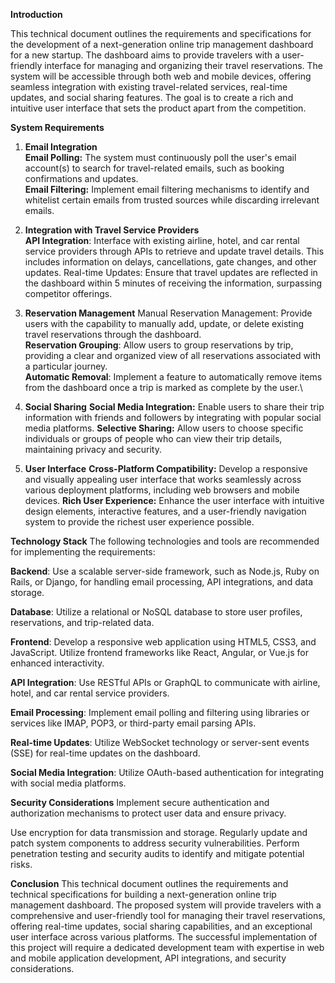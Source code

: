 
**Introduction**

This technical document outlines the requirements and specifications for the development of a next-generation online trip management dashboard for a new startup. The dashboard aims to provide travelers with a user-friendly interface for managing and organizing their travel reservations. The system will be accessible through both web and mobile devices, offering seamless integration with existing travel-related services, real-time updates, and social sharing features. The goal is to create a rich and intuitive user interface that sets the product apart from the competition.

**System Requirements**

1. **Email Integration**\
        **Email Polling:** The system must continuously poll the user's email account(s) to search for travel-related emails, such as booking confirmations and updates.\
       **Email Filtering:** Implement email filtering mechanisms to identify and whitelist certain emails from trusted sources while discarding irrelevant emails.
   
3. **Integration with Travel Service Providers**\
       **API Integration**: Interface with existing airline, hotel, and car rental service providers through APIs to retrieve and update travel details. This includes information on delays, cancellations, gate changes, and other updates.
Real-time Updates: Ensure that travel updates are reflected in the dashboard within 5 minutes of receiving the information, surpassing competitor offerings.

4. **Reservation Management**
Manual Reservation Management: Provide users with the capability to manually add, update, or delete existing travel reservations through the dashboard.\
   **Reservation Grouping**: Allow users to group reservations by trip, providing a clear and organized view of all reservations associated with a particular journey.\
    **Automatic Removal**: Implement a feature to automatically remove items from the dashboard once a trip is marked as complete by the user.\
   
5. **Social Sharing**
      **Social Media Integration:** Enable users to share their trip information with friends and followers by integrating with popular social media platforms.
      **Selective Sharing:** Allow users to choose specific individuals or groups of people who can view their trip details, maintaining privacy and security.

6. **User Interface**
      **Cross-Platform Compatibility:** Develop a responsive and visually appealing user interface that works seamlessly across various deployment platforms, including web browsers and mobile devices.
      **Rich User Experience:** Enhance the user interface with intuitive design elements, interactive features, and a user-friendly navigation system to provide the richest user experience possible.
      
**Technology Stack**
The following technologies and tools are recommended for implementing the requirements:

**Backend**: Use a scalable server-side framework, such as Node.js, Ruby on Rails, or Django, for handling email processing, API integrations, and data storage.

**Database**: Utilize a relational or NoSQL database to store user profiles, reservations, and trip-related data.

**Frontend**: Develop a responsive web application using HTML5, CSS3, and JavaScript. Utilize frontend frameworks like React, Angular, or Vue.js for enhanced interactivity.

**API Integration**: Use RESTful APIs or GraphQL to communicate with airline, hotel, and car rental service providers.

**Email Processing**: Implement email polling and filtering using libraries or services like IMAP, POP3, or third-party email parsing APIs.

**Real-time Updates**: Utilize WebSocket technology or server-sent events (SSE) for real-time updates on the dashboard.

**Social Media Integration**: Utilize OAuth-based authentication for integrating with social media platforms.

**Security Considerations**
Implement secure authentication and authorization mechanisms to protect user data and ensure privacy.

Use encryption for data transmission and storage.
Regularly update and patch system components to address security vulnerabilities.
Perform penetration testing and security audits to identify and mitigate potential risks.

**Conclusion**
This technical document outlines the requirements and technical specifications for building a next-generation online trip management dashboard. The proposed system will provide travelers with a comprehensive and user-friendly tool for managing their travel reservations, offering real-time updates, social sharing capabilities, and an exceptional user interface across various platforms. The successful implementation of this project will require a dedicated development team with expertise in web and mobile application development, API integrations, and security considerations.
